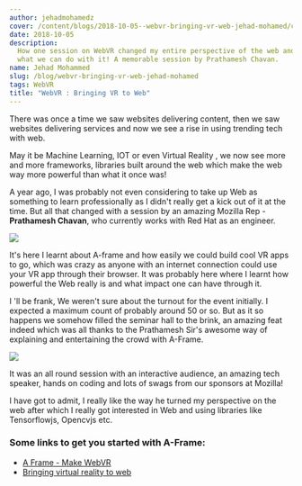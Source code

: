 ```yaml
---
author: jehadmohamedz
cover: /content/blogs/2018-10-05--webvr-bringing-vr-web-jehad-mohamed/cover.png
date: 2018-10-05
description:
  How one session on WebVR changed my entire perspective of the web and
  what we can do with it! A memorable session by Prathamesh Chavan.
name: Jehad Mohammed
slug: /blog/webvr-bringing-vr-web-jehad-mohamed
tags: WebVR
title: "WebVR : Bringing VR to Web"
---
```


There was once a time we saw websites delivering content, then we saw websites delivering services and now we see a rise in using trending tech with web.

May it be Machine Learning, IOT or even Virtual Reality , we now see more and more frameworks, libraries built around the web which make the web way more powerful than what it once was!

A year ago, I was probably not even considering to take up Web as something to learn professionally as I didn't really get a kick out of it at the time. But all that changed with a session by an amazing Mozilla Rep - **Prathamesh Chavan**, who currently works with Red Hat as an engineer.

<image src="/content/blogs/2018-10-05--webvr-bringing-vr-web-jehad-mohamed/2.jpeg"/>

It's here I learnt about A-frame and how easily we could build cool VR apps to go, which was crazy as anyone with an internet connection could use your VR app through their browser. It was probably here where I learnt how powerful the Web really is and what impact one can have through it.

I 'll be frank, We weren't sure about the turnout for the event initially. I expected a maximum count of probably around 50 or so. But as it so happens we somehow filled the seminar hall to the brink, an amazing feat indeed which was all thanks to the Prathamesh Sir's awesome way of explaining and entertaining the crowd with A-Frame.

<image src="/content/blogs/2018-10-05--webvr-bringing-vr-web-jehad-mohamed/1.jpeg"/>

It was an all round session with an interactive audience, an amazing tech speaker, hands on coding and lots of swags from our sponsors at Mozilla!

I have got to admit, I really like the way he turned my perspective on the web after which I really got interested in Web and using libraries like Tensorflowjs, Opencvjs etc.

### Some links to get you started with A-Frame:

- [A Frame - Make WebVR](https://aframe.io)
- [Bringing virtual reality to web](https://webvr.info)
